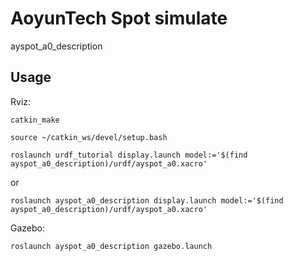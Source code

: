 #  AoyunTech Spot simulate
ayspot_a0_description

## Usage

Rviz:

	catkin_make

	source ~/catkin_ws/devel/setup.bash

	roslaunch urdf_tutorial display.launch model:='$(find ayspot_a0_description)/urdf/ayspot_a0.xacro'

or

	roslaunch ayspot_a0_description display.launch model:='$(find ayspot_a0_description)/urdf/ayspot_a0.xacro'


Gazebo:

	roslaunch ayspot_a0_description gazebo.launch
